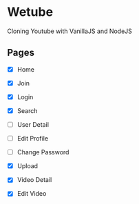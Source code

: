 # Wetube

Cloning Youtube with VanillaJS and NodeJS


## Pages 

- [X] Home
- [X] Join
- [X] Login
- [X] Search
- [ ] User Detail
- [ ] Edit Profile
- [ ] Change Password
- [X] Upload
- [X] Video Detail
- [X] Edit Video

